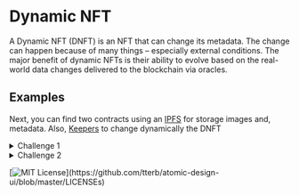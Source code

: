 
# Dynamic NFT

A Dynamic NFT (DNFT) is an NFT that can change its metadata. The change can happen because of many things – especially external conditions. The major benefit of dynamic NFTs is their ability to evolve based on the real-world data changes delivered to the blockchain via oracles.

## Examples

Next, you can find two contracts using an [IPFS](https://www.pinata.cloud/) for storage images and, metadata. Also,
[Keepers](https://keepers.chain.link/) to change dynamically the DNFT


<details>
<summary>Challenge 1</summary>

## [KeeperFlower](https://github.com/Oriplus/retoDNFT/blob/reto/contracts/KeeperFlower.sol)

It's a DNFT that shows three stages of flower growth:

    1. Seed
    2. Sprout
    3. Bloom

After contract deployment(Remix) with an interval of 5 min in [Rinkeby](https://rinkeby.etherscan.io/address/0x70da28b73c9361b3b709feb4af8dd0e4fda19918#code), an [Upkeeper](https://keepers.chain.link/rinkeby/64023018647980276003552894717984562307962781051787609086304742503427314831054) was created with the 'Custom Logic' option:

    1. Contract address: 0x70dA28b73c9361b3b709feB4AF8dd0E4fdA19918
    2. Name: Flower 
    3. Gas Limit: 200000
    4. Starting balance (LINK): 5
    5. Email
    6. Project Name: Flower

Final result on [OpenSea](https://testnets.opensea.io/assets/rinkeby/0x70da28b73c9361b3b709feb4af8dd0e4fda19918/0) 


[Metadata](https://github.com/Oriplus/retoDNFT/tree/reto/Metadata%20templates/flower-metadata)

[Images](https://github.com/Oriplus/retoDNFT/tree/reto/image/flower-img)

Check this contract [here](https://rinkeby.etherscan.io/address/0x70da28b73c9361b3b709feb4af8dd0e4fda19918#code)

</details>

<details>
<summary>Challenge 2</summary>

## [KeeperOrder](https://github.com/Oriplus/retoDNFT/blob/reto/contracts/KeeperOrder.sol)
It's a DNFT that shows five stages of an order for customers who shop online and want to see the whole process of their purchase, giving them a better shopping experience because they can track their orders.

Order status are:

    1. Created
    2. Processed
    3. Prepared
    4. Shipped
    5. Delivered

After contract deployment(Remix) with an interval of 5 min in [Rinkeby](https://rinkeby.etherscan.io/address/0x5a742e312dd6a1ac25a1ffd592b0283f28a6bc79), an [Upkeeper](https://keepers.chain.link/rinkeby/71691115880082957428526168619259509085587374252898502305905310667257692303589) was created with the 'Custom Logic' option:

    1. Contract address: 0x5a742e312dd6a1ac25a1ffd592b0283f28a6bc79
    2. Name: Order 
    3. Gas Limit: 200000
    4. Starting balance (LINK): 5
    5. Email
    6. Project Name: Order

Final result on [OpenSea](https://testnets.opensea.io/assets/rinkeby/0x5a742e312dd6a1ac25a1ffd592b0283f28a6bc79/0): 

<img src="https://github.com/Oriplus/retoDNFT/blob/reto/image/order-img/opensea-1.png" width="500" height="500" />
<img src="https://github.com/Oriplus/retoDNFT/blob/reto/image/order-img/opensea-2.png" width="500" height="500" />
<img src="https://github.com/Oriplus/retoDNFT/blob/reto/image/order-img/opensea-3.png" width="500" height="500" />
<img src="https://github.com/Oriplus/retoDNFT/blob/reto/image/order-img/opensea-4.png" width="500" height="500" />
<img src="https://github.com/Oriplus/retoDNFT/blob/reto/image/order-img/opensea-5.png" width="500" height="500" />



[Metadata](https://github.com/Oriplus/retoDNFT/tree/reto/Metadata%20templates/order-metadata)

[Images](https://github.com/Oriplus/retoDNFT/tree/reto/image/order-img)

Check this contract [here](https://rinkeby.etherscan.io/address/0x5a742e312dd6a1ac25a1ffd592b0283f28a6bc79)

</details>

[![MIT License](https://img.shields.io/apm/l/atomic-design-ui.svg?)](https://github.com/tterb/atomic-design-ui/blob/master/LICENSEs)

